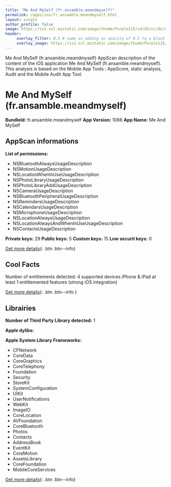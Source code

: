 ```yaml
---
title: "Me And MySelf (fr.ansamble.meandmyself)"
permalink: /apps/ios/fr.ansamble.meandmyself.html
layout: single
author_profile: false
image: https://is1-ssl.mzstatic.com/image/thumb/Purple115/v4/d3/cc/dc/d3ccdced-357e-c217-37bb-cb25b269ff87/AppIcon-0-0-1x_U007emarketing-0-0-0-10-0-0-sRGB-0-0-0-GLES2_U002c0-512MB-85-220-0-0.png/512x512bb.jpg
header: 
     overlay_filter: 0.5 # same as adding an opacity of 0.5 to a black background
     overlay_image: https://is1-ssl.mzstatic.com/image/thumb/Purple115/v4/d3/cc/dc/d3ccdced-357e-c217-37bb-cb25b269ff87/AppIcon-0-0-1x_U007emarketing-0-0-0-10-0-0-sRGB-0-0-0-GLES2_U002c0-512MB-85-220-0-0.png/512x512bb.jpg
---
```

Me And MySelf (fr.ansamble.meandmyself) AppScan description of the content of the iOS application Me And MySelf (fr.ansamble.meandmyself). This analysis is based on the Mobile App Tools : AppScore, static analysis, Audit and the Mobile Audit App Tool.

# Me And MySelf (fr.ansamble.meandmyself)

**BundleId:** fr.ansamble.meandmyself
**App Version:** 1066
**App Name:** Me And MySelf


## AppScan informations 

**List of permissions:** 
- NSBluetoothAlwaysUsageDescription
- NSMotionUsageDescription
- NSLocationWhenInUseUsageDescription
- NSPhotoLibraryUsageDescription
- NSPhotoLibraryAddUsageDescription
- NSCameraUsageDescription
- NSBluetoothPeripheralUsageDescription
- NSRemindersUsageDescription
- NSCalendarsUsageDescription
- NSMicrophoneUsageDescription
- NSLocationAlwaysUsageDescription
- NSLocationAlwaysAndWhenInUseUsageDescription
- NSContactsUsageDescription
  
  
**Private keys:** 29
**Public keys:** 5
**Custom keys:** 15
**Low securit keys:** 0
  
[Get more details](/pricing.html){: .btn .btn--info}

## Cool Facts

Number of entitlements detected: 4
supported devices iPhone & iPad
at least 1 entitlemented features (strong iOS integration)
  
[Get more details](/pricing.html){: .btn .btn--info }

## Librairies 
**Number of Third Party Library detected:** 1


**Apple dylibs:**


**Apple System Library Frameworks:**
- CFNetwork
- CoreData
- CoreGraphics
- CoreTelephony
- Foundation
- Security
- StoreKit
- SystemConfiguration
- UIKit
- UserNotifications
- WebKit
- ImageIO
- CoreLocation
- AVFoundation
- CoreBluetooth
- Photos
- Contacts
- AddressBook
- EventKit
- CoreMotion
- AssetsLibrary
- CoreFoundation
- MobileCoreServices


  
[Get more details](/pricing.html){: .btn .btn--info}

